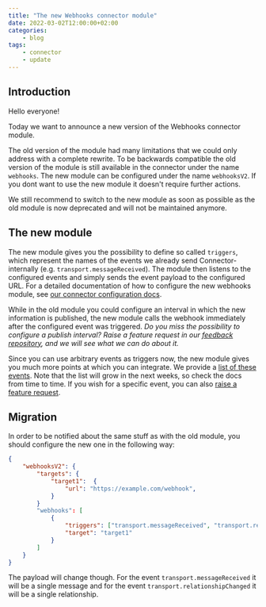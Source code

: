 ```yaml
---
title: "The new Webhooks connector module"
date: 2022-03-02T12:00:00+02:00
categories:
    - blog
tags:
    - connector
    - update
---
```


## Introduction

Hello everyone!

Today we want to announce a new version of the Webhooks connector module.

The old version of the module had many limitations that we could only address with a complete rewrite. To be backwards compatible the old version of the module is still available in the connector under the name `webhooks`.
The new module can be configured under the name `webhooksV2`.
If you dont want to use the new module it doesn't require further actions.

We still recommend to switch to the new module as soon as possible as the old module is now deprecated and will not be maintained anymore.

## The new module

The new module gives you the possibility to define so called `triggers`, which represent the names of the events we already send Connector-internally (e.g. `transport.messageReceived`). The module then listens to the configured events and simply sends the event payload to the configured URL. For a detailed documentation of how to configure the new webhooks module, see [our connector configuration docs](/integrate/connector-configuration#webhooksv2).

While in the old module you could configure an interval in which the new information is published, the new module calls the webhook immediately after the configured event was triggered.
_Do you miss the possibility to configure a publish interval? Raise a feature request in our [feedback repository](https://github.com/nmshd/nmshd.github.io/issues/new/choose), and we will see what we can do about it._

Since you can use arbitrary events as triggers now, the new module gives you much more points at which you can integrate. We provide a [list of these events](/integrate/connector-events). Note that the list will grow in the next weeks, so check the docs from time to time. If you wish for a specific event, you can also [raise a feature request](https://github.com/nmshd/nmshd.github.io/issues/new/choose).

## Migration

In order to be notified about the same stuff as with the old module, you should configure the new one in the following way:

```json
{
    "webhooksV2": {
        "targets": {
            "target1":  {
                "url": "https://example.com/webhook",
            }
        }
        "webhooks": [
            {
                "triggers": ["transport.messageReceived", "transport.relationshipChanged"],
                "target": "target1"
            }
        ]
    }
}
```

The payload will change though. For the event `transport.messageReceived` it will be a single message and for the event `transport.relationshipChanged` it will be a single relationship.
